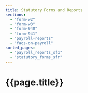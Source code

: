 ```yaml
---
title: Statutory Forms and Reports
sections:
  - "form-w2"
  - "form-w3"
  - "form-940"
  - "form-941"
  - "payroll-reports"
  - "faqs-on-payroll"
sorted_pages:
  - "payroll_reports_sfp"
  - "statutory_forms_sfr"
---
```

# {{page.title}}
